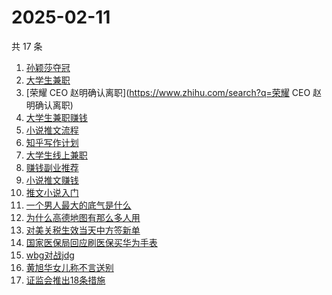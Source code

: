 # 2025-02-11

共 17 条

<!-- BEGIN -->
<!-- 最后更新时间 Tue Feb 11 2025 22:07:14 GMT+0800 (China Standard Time) -->

1. [孙颖莎夺冠](https://www.zhihu.com/search?q=孙颖莎夺冠)
1. [大学生兼职](https://www.zhihu.com/search?q=大学生兼职)
1. [荣耀 CEO 赵明确认离职](https://www.zhihu.com/search?q=荣耀 CEO 赵明确认离职)
1. [大学生兼职赚钱](https://www.zhihu.com/search?q=大学生兼职赚钱)
1. [小说推文流程](https://www.zhihu.com/search?q=小说推文流程)
1. [知乎写作计划](https://www.zhihu.com/search?q=知乎写作计划)
1. [大学生线上兼职](https://www.zhihu.com/search?q=大学生线上兼职)
1. [赚钱副业推荐](https://www.zhihu.com/search?q=赚钱副业推荐)
1. [小说推文赚钱](https://www.zhihu.com/search?q=小说推文赚钱)
1. [推文小说入门](https://www.zhihu.com/search?q=推文小说入门)
1. [一个男人最大的底气是什么](https://www.zhihu.com/search?q=一个男人最大的底气是什么)
1. [为什么高德地图有那么多人用](https://www.zhihu.com/search?q=为什么高德地图有那么多人用)
1. [对美关税生效当天中方签新单](https://www.zhihu.com/search?q=对美关税生效当天中方签新单)
1. [国家医保局回应刷医保买华为手表](https://www.zhihu.com/search?q=国家医保局回应刷医保买华为手表)
1. [wbg对战jdg](https://www.zhihu.com/search?q=wbg对战jdg)
1. [黄旭华女儿称不言送别](https://www.zhihu.com/search?q=黄旭华女儿称不言送别)
1. [证监会推出18条措施](https://www.zhihu.com/search?q=证监会推出18条措施)

<!-- END -->

